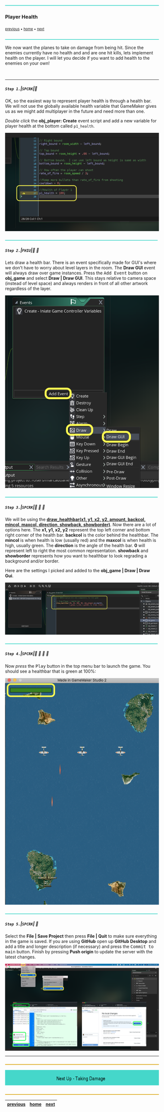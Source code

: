 ![](../images/line3.png)

### Player Health

<sub>[previous](../targeting-enemies/README.md#user-content-targeting-enemies) • [home](../README.md#user-content-gms2-top-down-shooter) • [next](../player-damage/README.md#user-content-player-taking-damage)</sub>

![](../images/line3.png)

We now want the planes to take on damage from being hit. Since the enemies currently have  no health and and are one hit kills, lets implement health on the player.  I will let you decide if you want to add health to the enemies on your own!

<br>

---


##### `Step 1.`\|`SPCRK`|:small_blue_diamond:

OK, so the easiest way to represent player health is through a health bar. We will not use the globally available health variable that GameMaker gives us as we might add multiplayer in the future and need more than one.

*Double click* the **obj_player: Create** event script and add a new variable for player health at the bottom called `p1_health`.

![Add a new player health variable in obj_player](images/AddPlayerHealthToPlayerCreate.png)

![](../images/line2.png)

##### `Step 2.`\|`FHIU`|:small_blue_diamond: :small_blue_diamond: 

Lets draw a health bar.  There is an event specifically made for GUI's where we don't have to worry about level layers in the room.  The **Draw GUI** event will always draw over game instances.  Press the <kbd>Add Event</kbd> button on **obj_game** and select **Draw | Draw GUI**.  This stays relative to camera space (instead of level space) and always renders in front of all other artwork regardless of the layer. 

![Draw gui event type to obj_game_controller](images/AddDrawGUIToGameController.png)

![](../images/line2.png)

##### `Step 3.`\|`SPCRK`|:small_blue_diamond: :small_blue_diamond: :small_blue_diamond:

We will be using the **[draw_healthbar(x1, y1, x2, y2, amount, backcol, mincol, maxcol, direction, showback, showborder)]()**.  Now there are a lot of options here.  The **x1, y1, x2, y2** represent the top left corner and bottom right corner of the health bar.  **backcol** is the color behind the healthbar.  The **mincol** is when health is low (usually red) and the **maxcol** is when health is high, usually green.  The **direction** is the angle of the health bar.  **0** will represent left to right the most common representation. **showback** and **showborder** represents how you want to healthbar to look regrading a background and/or border.
	
Here are the settings I picked and added to the **obj_game | Draw | Draw Gui**.

![Add a Draw GUI event and add the code to draw the health bar](images/DrawPlayerHealthOnGUI.png)

![](../images/line2.png)

##### `Step 4.`\|`SPCRK`|:small_blue_diamond: :small_blue_diamond: :small_blue_diamond: :small_blue_diamond:

Now *press* the <kbd>Play</kbd> button in the top menu bar to launch the game. You should see a healthbar that is green at 100%:

![Run game and see health](images/HealthBarInGame.png)

![](../images/line2.png)

##### `Step 5.`\|`SPCRK`| :small_orange_diamond:

Select the **File | Save Project** then press **File | Quit** to make sure everything in the game is saved. If you are using **GitHub** open up **GitHub Desktop** and add a title and longer description (if necessary) and press the <kbd>Commit to main</kbd> button. Finish by pressing **Push origin** to update the server with the latest changes.

![save, quit, commit and push to github](images/GitHub.png)

___


![](../images/line.png)

<!-- <img src="https://via.placeholder.com/1000x100/45D7CA/000000/?text=Next Up - Taking Damage"> -->
![next up - taking damage](images/banner.png)

![](../images/line.png)

| [previous](../targeting-enemies/README.md#user-content-targeting-enemies)| [home](../README.md#user-content-gms2-top-down-shooter) | [next](../player-damage/README.md#user-content-player-taking-damage)|
|---|---|---|
